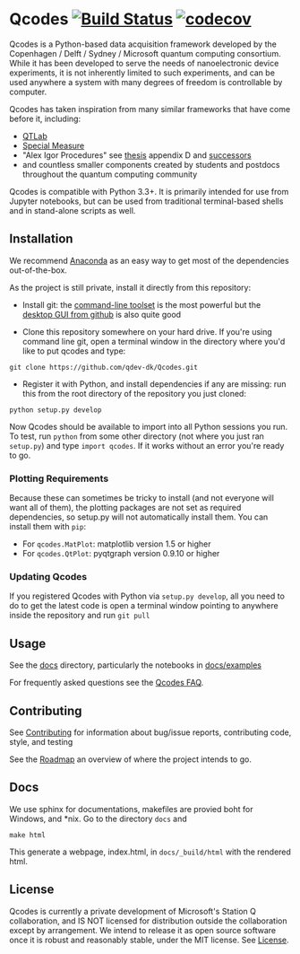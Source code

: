 # Qcodes [![Build Status](https://travis-ci.com/qdev-dk/Qcodes.svg?token=H7MjHi74teZgv8JHTYhx&branch=master)](https://travis-ci.com/qdev-dk/Qcodes) [![codecov](https://codecov.io/gh/qdev-dk/Qcodes/branch/master/graph/badge.svg?token=KpReTu1pN0)](https://codecov.io/gh/qdev-dk/Qcodes)

Qcodes is a Python-based data acquisition framework developed by the Copenhagen / Delft / Sydney / Microsoft quantum computing consortium. While it has been developed to serve the needs of nanoelectronic device experiments, it is not inherently limited to such experiments, and can be used anywhere a system with many degrees of freedom is controllable by computer.

Qcodes has taken inspiration from many similar frameworks that have come before it, including:
- [QTLab](https://github.com/heeres/qtlab)
- [Special Measure](https://github.com/yacobylab/special-measure)
- "Alex Igor Procedures" see [thesis](http://qdev.nbi.ku.dk/student_theses/pdf_files/A_Johnson_thesis.pdf) appendix D and [successors](http://www.igorexchange.com/project/Expt_Procedures)
- and countless smaller components created by students and postdocs throughout the quantum computing community

Qcodes is compatible with Python 3.3+. It is primarily intended for use from Jupyter notebooks, but can be used from traditional terminal-based shells and in stand-alone scripts as well.

## Installation

We recommend [Anaconda](https://www.continuum.io/downloads) as an easy way to get most of the dependencies out-of-the-box.

As the project is still private, install it directly from this repository:

- Install git: the [command-line toolset](https://git-scm.com/) is the most powerful but the [desktop GUI from github](https://desktop.github.com/) is also quite good

- Clone this repository somewhere on your hard drive. If you're using command line git, open a terminal window in the directory where you'd like to put qcodes and type:
```
git clone https://github.com/qdev-dk/Qcodes.git
```

- Register it with Python, and install dependencies if any are missing: run this from the root directory of the repository you just cloned:
```
python setup.py develop
```

Now Qcodes should be available to import into all Python sessions you run. To test, run `python` from some other directory (not where you just ran `setup.py`) and type `import qcodes`. If it works without an error you're ready to go.

### Plotting Requirements

Because these can sometimes be tricky to install (and not everyone will want all of them), the plotting packages are not set as required dependencies, so setup.py will not automatically install them. You can install them with `pip`:

- For `qcodes.MatPlot`: matplotlib version 1.5 or higher
- For `qcodes.QtPlot`: pyqtgraph version 0.9.10 or higher

### Updating Qcodes

If you registered Qcodes with Python via `setup.py develop`, all you need to do to get the latest code is open a terminal window pointing to anywhere inside the repository and run `git pull`

## Usage

See the [docs](docs) directory, particularly the notebooks in [docs/examples](docs/examples)

For frequently asked questions see the [Qcodes FAQ](docs/FAQ.md).

## Contributing

See [Contributing](CONTRIBUTING.md) for information about bug/issue reports, contributing code, style, and testing

See the [Roadmap](ROADMAP.md) an overview of where the project intends to go.


## Docs

We use sphinx for documentations, makefiles are provied boht for Windows, and *nix.
Go to the directory  `docs` and

```
make html
```

This generate a webpage, index.html,  in  `docs/_build/html` with the rendered html.


## License

Qcodes is currently a private development of Microsoft's Station Q collaboration, and IS NOT licensed for distribution outside the collaboration except by arrangement. We intend to release it as open source software once it is robust and reasonably stable, under the MIT license. See [License](LICENSE.md).
